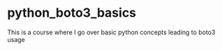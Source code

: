 # python_boto3_basics
This is a course where I go over basic python concepts leading to boto3 usage
